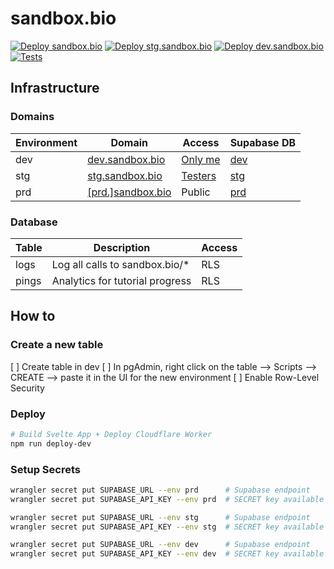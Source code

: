 # sandbox.bio

[![Deploy sandbox.bio](https://github.com/sandbox-bio/sandbox.bio/actions/workflows/deploy.yml/badge.svg)](https://github.com/sandbox-bio/sandbox.bio/actions/workflows/deploy.yml) [![Deploy stg.sandbox.bio](https://github.com/sandbox-bio/sandbox.bio/actions/workflows/deploy-stg.yml/badge.svg)](https://github.com/sandbox-bio/sandbox.bio/actions/workflows/deploy-stg.yml) [![Deploy dev.sandbox.bio](https://github.com/sandbox-bio/sandbox.bio/actions/workflows/deploy-dev.yml/badge.svg)](https://github.com/sandbox-bio/sandbox.bio/actions/workflows/deploy-dev.yml) [![Tests](https://github.com/robertaboukhalil/sandbox.bio/actions/workflows/tests.yml/badge.svg)](https://github.com/robertaboukhalil/sandbox.bio/actions/workflows/tests.yml)


## Infrastructure

### Domains

|Environment|Domain|Access|Supabase DB|
|-|-|-|-|
|dev|[dev.sandbox.bio](https://dev.sandbox.bio)|[Only me](https://dash.teams.cloudflare.com/77294754f453e7c64b6100ddcde89b84/access/apps)|[dev](https://app.supabase.io/project/bqjvxpdzkembvixymfae/editor/table)|
|stg|[stg.sandbox.bio](https://stg.sandbox.bio)|[Testers](https://dash.teams.cloudflare.com/77294754f453e7c64b6100ddcde89b84/access/apps)|[stg](https://app.supabase.io/project/rrwfplicenewptmeeteq/editor/table)|
|prd|[[prd.]sandbox.bio](https://prd.sandbox.bio)|Public|[prd](https://app.supabase.io/project/vjmttfnyctkivaeljytg/editor/table)|


### Database

|Table|Description|Access|
|-|-|-|
|logs|Log all calls to sandbox.bio/*|RLS|
|pings|Analytics for tutorial progress|RLS|


## How to

### Create a new table

[ ] Create table in dev
[ ] In pgAdmin, right click on the table --> Scripts --> CREATE --> paste it in the UI for the new environment
[ ] Enable Row-Level Security


### Deploy

```bash
# Build Svelte App + Deploy Cloudflare Worker
npm run deploy-dev
```


### Setup Secrets

```bash
wrangler secret put SUPABASE_URL --env prd      # Supabase endpoint
wrangler secret put SUPABASE_API_KEY --env prd  # SECRET key available Supabase: Settings --> API

wrangler secret put SUPABASE_URL --env stg      # Supabase endpoint
wrangler secret put SUPABASE_API_KEY --env stg  # SECRET key available Supabase: Settings --> API

wrangler secret put SUPABASE_URL --env dev      # Supabase endpoint
wrangler secret put SUPABASE_API_KEY --env dev  # SECRET key available Supabase: Settings --> API
```

